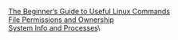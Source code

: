 
[The Beginner’s Guide to Useful Linux Commands](./common/1_The_Beginners_Guide_to_Useful_Linux_Commands.md)\
[File Permissions and Ownership](./common/2_File_Permissions_and_Ownership.md)\
[System Info and Processes](./common/3_System_Info_and_Processes.md)\